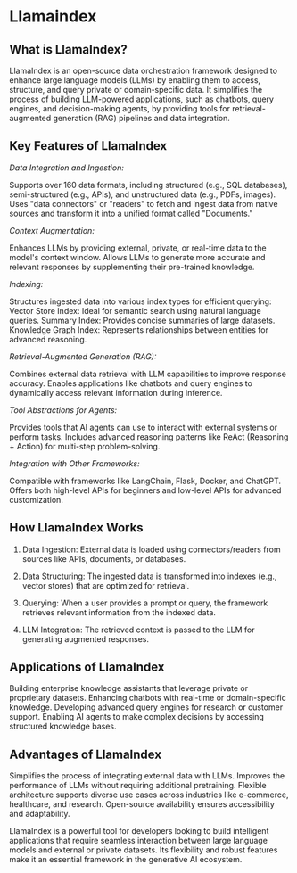 # Llamaindex

## What is LlamaIndex?
LlamaIndex is an open-source data orchestration framework designed to enhance large language models (LLMs) by enabling them to access, structure, and query private or domain-specific data. It simplifies the process of building LLM-powered applications, such as chatbots, query engines, and decision-making agents, by providing tools for retrieval-augmented generation (RAG) pipelines and data integration.

## Key Features of LlamaIndex
*Data Integration and Ingestion:*

Supports over 160 data formats, including structured (e.g., SQL databases), semi-structured (e.g., APIs), and unstructured data (e.g., PDFs, images).
Uses "data connectors" or "readers" to fetch and ingest data from native sources and transform it into a unified format called "Documents."

*Context Augmentation:*

Enhances LLMs by providing external, private, or real-time data to the model's context window.
Allows LLMs to generate more accurate and relevant responses by supplementing their pre-trained knowledge.

*Indexing:*

Structures ingested data into various index types for efficient querying:
Vector Store Index: Ideal for semantic search using natural language queries.
Summary Index: Provides concise summaries of large datasets.
Knowledge Graph Index: Represents relationships between entities for advanced reasoning.

*Retrieval-Augmented Generation (RAG):*

Combines external data retrieval with LLM capabilities to improve response accuracy.
Enables applications like chatbots and query engines to dynamically access relevant information during inference.

*Tool Abstractions for Agents:*

Provides tools that AI agents can use to interact with external systems or perform tasks.
Includes advanced reasoning patterns like ReAct (Reasoning + Action) for multi-step problem-solving.

*Integration with Other Frameworks:*

Compatible with frameworks like LangChain, Flask, Docker, and ChatGPT.
Offers both high-level APIs for beginners and low-level APIs for advanced customization.

## How LlamaIndex Works
1. Data Ingestion:
External data is loaded using connectors/readers from sources like APIs, documents, or databases.

2. Data Structuring:
The ingested data is transformed into indexes (e.g., vector stores) that are optimized for retrieval.

3. Querying:
When a user provides a prompt or query, the framework retrieves relevant information from the indexed data.

3. LLM Integration:
The retrieved context is passed to the LLM for generating augmented responses.

## Applications of LlamaIndex
Building enterprise knowledge assistants that leverage private or proprietary datasets.
Enhancing chatbots with real-time or domain-specific knowledge.
Developing advanced query engines for research or customer support.
Enabling AI agents to make complex decisions by accessing structured knowledge bases.

## Advantages of LlamaIndex
Simplifies the process of integrating external data with LLMs.
Improves the performance of LLMs without requiring additional pretraining.
Flexible architecture supports diverse use cases across industries like e-commerce, healthcare, and research.
Open-source availability ensures accessibility and adaptability.


LlamaIndex is a powerful tool for developers looking to build intelligent applications that require seamless interaction between large language models and external or private datasets. Its flexibility and robust features make it an essential framework in the generative AI ecosystem.
